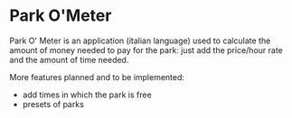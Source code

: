 # Park O'Meter
Park O' Meter is an application (italian language) used to calculate the amount of money needed to pay for the park: just add the price/hour rate and the amount of time needed.

More features planned and to be implemented:
- add times in which the park is free
- presets of parks
